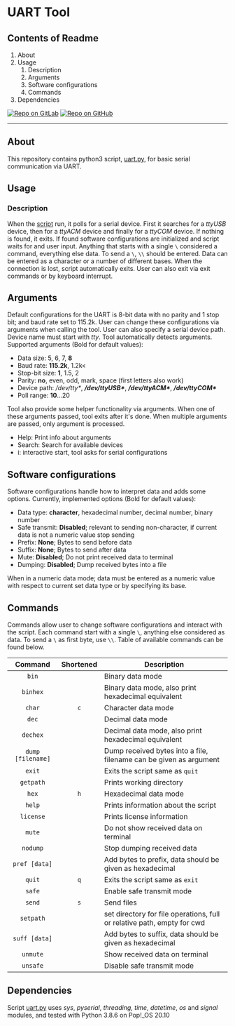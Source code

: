 # UART Tool

## Contents of Readme

1. About
2. Usage
   1. Description
   2. Arguments
   3. Software configurations
   4. Commands
3. Dependencies

[![Repo on GitLab](https://img.shields.io/badge/repo-GitLab-6C488A.svg)](https://gitlab.com/suoglu/uart-tool)
[![Repo on GitHub](https://img.shields.io/badge/repo-GitHub-3D76C2.svg)](https://github.com/suoglu/UART-Tool)

---

## About

This repository contains python3 script, [uart.py](Sources/uart.py), for basic serial communication via UART.

## Usage

### Description

When the [script](Sources/uart.py) run, it polls for a serial device. First it searches for a *ttyUSB* device, then for a *ttyACM* device and finally for a *ttyCOM* device. If nothing is found, it exits. If found software configurations are initialized and script waits for and user input. Anything that starts with a single `\` considered a command, everything else data. To send a `\`, `\\` should be entered. Data can be entered as a character or a number of different bases. When the connection is lost, script automatically exits. User can also exit via exit commands or by keyboard interrupt.

## Arguments

Default configurations for the UART is 8-bit data with no parity and 1 stop bit; and baud rate set to 115.2k. User can change these configurations via arguments when calling the tool. User can also specify a serial device path. Device name must start with *tty*. Tool automatically detects arguments. Supported arguments (Bold for default values):

* Data size: 5, 6, 7, **8**
* Baud rate: **115.2k**, 1.2k<
* Stop-bit size: **1**, 1.5, 2
* Parity: **no**, even, odd, mark, space (first letters also work)
* Device path: */dev/tty\**, ***/dev/ttyUSB\****, ***/dev/ttyACM\****, ***/dev/ttyCOM\****
* Poll range: **10**...20

Tool also provide some helper functionality via arguments. When one of these arguments passed, tool exits after it's done. When multiple arguments are passed, only argument is processed.

* Help: Print info about arguments
* Search: Search for available devices
* i: interactive start, tool asks for serial configurations

## Software configurations

Software configurations handle how to interpret data and adds some options. Currently, implemented options (Bold for default values):

* Data type: **character**, hexadecimal number, decimal number, binary number
* Safe transmit: **Disabled**; relevant to sending non-character, if current data is not a numeric value stop sending
* Prefix: **None**; Bytes to send before data
* Suffix: **None**; Bytes to send after data
* Mute: **Disabled**; Do not print received data to terminal
* Dumping: **Disabled**; Dump received bytes into a file

When in a numeric data mode; data must be entered as a numeric value with respect to current set data type or by specifying its base.

## Commands

Commands allow user to change software configurations and interact with the script. Each command start with a single `\`, anything else considered as data. To send a `\` as first byte, use `\\`. Table of available commands can be found below.

|Command|Shortened|Description|
|:---:|:---:|---|
|`bin`||Binary data mode|
|`binhex`||Binary data mode, also print hexadecimal equivalent|
|`char`|`c`|Character data mode|
|`dec`||Decimal data mode|
|`dechex`||Decimal data mode, also print hexadecimal equivalent|
|`dump [filename]`||Dump received bytes into a file, filename can be given as argument|
|`exit`||Exits the script same as `quit`|
|`getpath`||Prints working directory|
|`hex`|`h`|Hexadecimal data mode|
|`help`||Prints information about the script|
|`license`||Prints license information|
|`mute`||Do not show received data on terminal|
|`nodump`||Stop dumping received data|
|`pref [data]`||Add bytes to prefix, data should be given as hexadecimal|
|`quit`|`q`|Exits the script same as `exit`|
|`safe`||Enable safe transmit mode|
|`send`|`s`|Send files|
|`setpath`||set directory for file operations, full or relative path, empty for cwd |
|`suff [data]`||Add bytes to suffix, data should be given as hexadecimal|
|`unmute`||Show received data on terminal|
|`unsafe`||Disable safe transmit mode|

## Dependencies

Script [uart.py](Sources/uart.py) uses *sys*, *pyserial*, *threading*, *time*, *datetime*, *os* and *signal* modules, and tested with Python 3.8.6 on Pop!_OS 20.10
